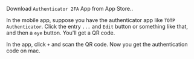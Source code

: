 Download `Authenticator 2FA` App from App Store..

In the mobile app, suppose you have the authenticator app like `TOTP Authenticator`. Click the entry `...` and `Edit` button or something like that, and then a `eye` button. You'll get a QR code.

In the app, click `+` and scan the QR code. Now you get the authentication code on mac.

